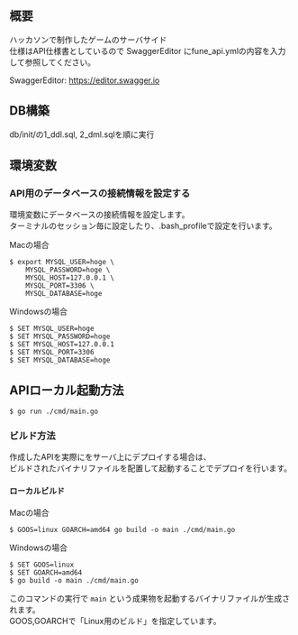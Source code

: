 ## 概要
<p>
ハッカソンで制作したゲームのサーバサイド<br>
仕様はAPI仕様書としているので SwaggerEditor にfune_api.ymlの内容を入力して参照してください。
</p>

SwaggerEditor: <https://editor.swagger.io> <br>


## DB構築
db/init/の1_ddl.sql, 2_dml.sqlを順に実行

## 環境変数
### API用のデータベースの接続情報を設定する
環境変数にデータベースの接続情報を設定します。<br>
ターミナルのセッション毎に設定したり、.bash_profileで設定を行います。

Macの場合
```
$ export MYSQL_USER=hoge \
    MYSQL_PASSWORD=hoge \
    MYSQL_HOST=127.0.0.1 \
    MYSQL_PORT=3306 \
    MYSQL_DATABASE=hoge
```

Windowsの場合
```
$ SET MYSQL_USER=hoge
$ SET MYSQL_PASSWORD=hoge
$ SET MYSQL_HOST=127.0.0.1
$ SET MYSQL_PORT=3306
$ SET MYSQL_DATABASE=hoge
```

## APIローカル起動方法
```
$ go run ./cmd/main.go
```

### ビルド方法
作成したAPIを実際にをサーバ上にデプロイする場合は、<br>
ビルドされたバイナリファイルを配置して起動することでデプロイを行います。
#### ローカルビルド
Macの場合
```
$ GOOS=linux GOARCH=amd64 go build -o main ./cmd/main.go
```

Windowsの場合
```
$ SET GOOS=linux
$ SET GOARCH=amd64
$ go build -o main ./cmd/main.go
```

このコマンドの実行で `main` という成果物を起動するバイナリファイルが生成されます。<br>
GOOS,GOARCHで「Linux用のビルド」を指定しています。

